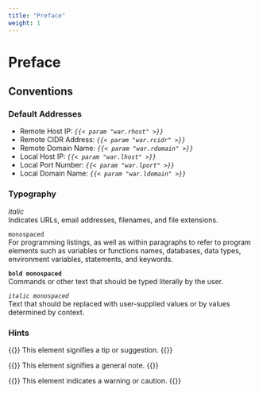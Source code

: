 ```yaml
---
title: "Preface"
weight: 1
---
```

# Preface
## Conventions

### Default Addresses

- Remote Host IP: _`{{< param "war.rhost" >}}`_
- Remote CIDR Address: _`{{< param "war.rcidr" >}}`_
- Remote Domain Name: _`{{< param "war.rdomain" >}}`_
- Local Host IP: _`{{< param "war.lhost" >}}`_
- Local Port Number: _`{{< param "war.lport" >}}`_
- Local Domain Name: _`{{< param "war.ldomain" >}}`_

### Typography

_italic_  
Indicates URLs, email addresses, filenames, and file extensions.

`monospaced`  
For programming listings, as well as within paragraphs to refer to program elements such as variables or functions names, databases, data types, environment variables, statements, and keywords.

__`bold monospaced`__  
Commands or other text that should be typed literally by the user.

_`italic monospaced`_  
Text that should be replaced with user-supplied values or by values determined by context.

### Hints

{{<hint info>}}
This element signifies a tip or suggestion.
{{</hint>}}

{{<hint warning>}}
This element signifies a general note.
{{</hint>}}

{{<hint danger>}}
This element indicates a warning or caution.
{{</hint>}}
